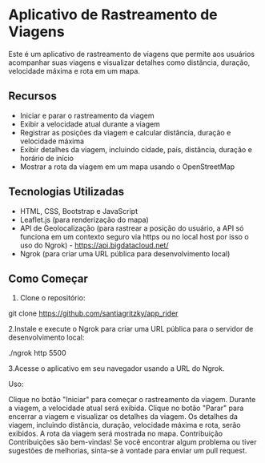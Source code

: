 # Aplicativo de Rastreamento de Viagens

Este é um aplicativo de rastreamento de viagens que permite aos usuários acompanhar suas viagens e visualizar detalhes como distância, duração, velocidade máxima e rota em um mapa.

## Recursos

- Iniciar e parar o rastreamento da viagem
- Exibir a velocidade atual durante a viagem
- Registrar as posições da viagem e calcular distância, duração e velocidade máxima
- Exibir detalhes da viagem, incluindo cidade, país, distância, duração e horário de início
- Mostrar a rota da viagem em um mapa usando o OpenStreetMap

## Tecnologias Utilizadas

- HTML, CSS, Bootstrap e JavaScript
- Leaflet.js (para renderização do mapa)
- API de Geolocalização (para rastrear a posição do usuário, a API só funciona em um contexto seguro via https ou no local host por isso o uso do Ngrok) - https://api.bigdatacloud.net/
- Ngrok (para criar uma URL pública para desenvolvimento local)

## Como Começar

1. Clone o repositório:

git clone https://github.com/santiagritzky/app_rider

2.Instale e execute o Ngrok para criar uma URL pública para o servidor de desenvolvimento local:

./ngrok http 5500

3.Acesse o aplicativo em seu navegador usando a URL do Ngrok.

Uso:

Clique no botão "Iniciar" para começar o rastreamento da viagem.
Durante a viagem, a velocidade atual será exibida.
Clique no botão "Parar" para encerrar a viagem e visualizar os detalhes da viagem.
Os detalhes da viagem, incluindo distância, duração, velocidade máxima e rota, serão exibidos.
A rota da viagem será mostrada no mapa.
Contribuição
Contribuições são bem-vindas! Se você encontrar algum problema ou tiver sugestões de melhorias, sinta-se à vontade para enviar um pull request.
